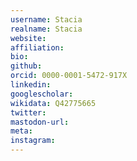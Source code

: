 ```yaml
---
username: Stacia
realname: Stacia
website: 
affiliation: 
bio: 
github: 
orcid: 0000-0001-5472-917X
linkedin: 
googlescholar: 
wikidata: Q42775665
twitter: 
mastodon-url: 
meta:
instagram:
---
```

